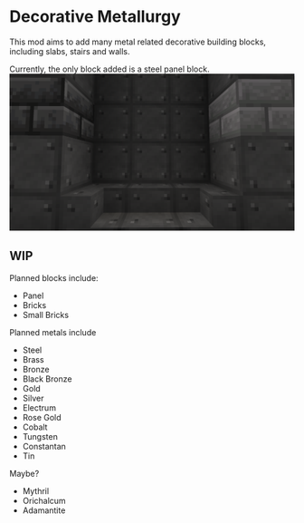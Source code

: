 # Decorative Metallurgy
This mod aims to add many metal related decorative building blocks, including slabs, stairs and walls.

Currently, the only block added is a steel panel block.
![](Images/Steel_Panel_block_preview.png)
## WIP

Planned blocks include:
- Panel
- Bricks
- Small Bricks

Planned metals include
- Steel
- Brass 
- Bronze
- Black Bronze
- Gold
- Silver
- Electrum
- Rose Gold
- Cobalt
- Tungsten
- Constantan
- Tin

Maybe?
- Mythril
- Orichalcum
- Adamantite

